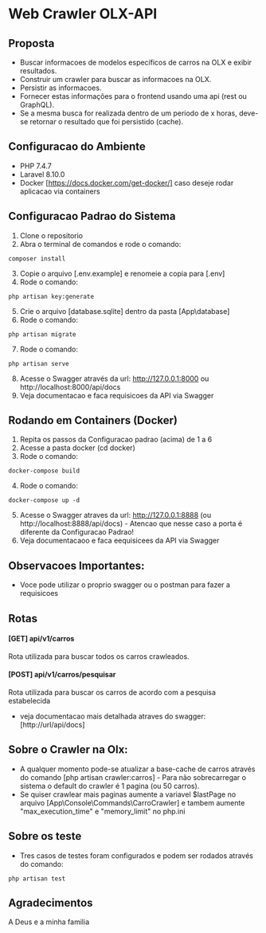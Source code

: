# Web Crawler OLX-API

## Proposta

- Buscar informacoes de modelos específicos de carros na OLX e exibir resultados.
- Construir um crawler para buscar as informacoes na OLX.
- Persistir as informacoes.
- Fornecer estas informações para o frontend usando uma api (rest ou GraphQL).
- Se a mesma busca for realizada dentro de um periodo de x horas, deve-se retornar o resultado que foi persistido (cache).

## Configuracao do Ambiente

- PHP 7.4.7
- Laravel 8.10.0
- Docker [https://docs.docker.com/get-docker/] caso deseje rodar aplicacao via containers


## Configuracao Padrao do Sistema

1. Clone o repositorio
2. Abra o terminal de comandos e rode o comando:
```
composer install
```
3. Copie o arquivo [.env.example] e renomeie a copia para [.env]
4. Rode o comando:
```
php artisan key:generate
```
5. Crie o arquivo [database.sqlite] dentro da pasta [App\database]
6. Rode o comando:
```
php artisan migrate
```
7. Rode o comando:
```
php artisan serve
```
8. Acesse o Swagger através da  url: http://127.0.0.1:8000 ou http://localhost:8000/api/docs
9. Veja documentacao e faca requisicoes da API via Swagger

## Rodando em Containers (Docker)
1. Repita os passos da Configuracao padrao (acima) de 1 a 6
2. Acesse a pasta docker (cd docker)
3. Rode o comando:
```
docker-compose build
```
4. Rode o comando:
```
docker-compose up -d
```
5. Acesse o Swagger atraves da  url: http://127.0.0.1:8888 (ou http://localhost:8888/api/docs) - Atencao que nesse caso a porta é diferente da Configuracao Padrao!
6. Veja documentacaoo e faca eequisicees da API via Swagger

## Observacoes Importantes:
* Voce pode utilizar o proprio swagger ou o postman para fazer a requisicoes


## Rotas

#### [GET] api/v1/carros
Rota utilizada para buscar todos os carros crawleados.

#### [POST] api/v1/carros/pesquisar
Rota utilizada para buscar os carros de acordo com a pesquisa estabelecida

* veja documentacao mais detalhada atraves do swagger: [http://url/api/docs]


## Sobre o Crawler na Olx:
* A qualquer momento pode-se atualizar a base-cache de carros através do comando [php artisan crawler:carros] - Para não sobrecarregar o sistema o default do crawler é 1 pagina (ou 50 carros).
* Se quiser crawlear mais paginas aumente a variavel $lastPage no arquivo [App\Console\Commands\CarroCrawler] e tambem aumente "max_execution_time" e "memory_limit" no php.ini

## Sobre os teste
* Tres casos de testes foram configurados e podem ser rodados através do comando:
```
php artisan test
```

## Agradecimentos
A Deus e a minha familia 
